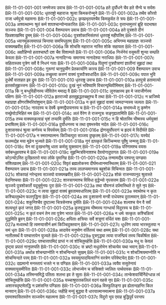 BR-11-01-001-001  जनमेजय उवाच
BR-11-01-001-001a हते दुर्योधने चैव हते सैन्ये च सर्वशः
BR-11-01-001-001c धृतराष्ट्रो महाराजः श्रुत्वा किमकरोन्मुने
BR-11-01-001-002a तथैव कौरवो राजा धर्मपुत्रो महामनाः
BR-11-01-001-002c कृपप्रभृतयश्चैव किमकुर्वत ते त्रयः
BR-11-01-001-003a अश्वत्थाम्नः श्रुतं कर्म शापश्चान्योन्यकारितः
BR-11-01-001-003c वृत्तान्तमुत्तरं ब्रूहि यदभाषत सञ्जयः
BR-11-01-001-004  वैशम्पायन उवाच
BR-11-01-001-004a हते पुत्रशते दीनं छिन्नशाखमिव द्रुमम्
BR-11-01-001-004c पुत्रशोकाभिसंतप्तं धृतराष्ट्रं महीपतिम्
BR-11-01-001-005a ध्यानमूकत्वमापन्नं चिन्तया समभिप्लुतम्
BR-11-01-001-005c अभिगम्य महाप्राज्ञः सञ्जयो वाक्यमब्रवीत्
BR-11-01-001-006a किं शोचसि महाराज नास्ति शोके सहायता
BR-11-01-001-006c अक्षौहिण्यो हताश्चाष्टौ दश चैव विशाम्पते
BR-11-01-001-006e निर्जनेयं वसुमती शून्या सम्प्रति केवला
BR-11-01-001-007a नानादिग्भ्यः समागम्य नानादेश्या नराधिपाः
BR-11-01-001-007c सहितास्तव पुत्रेण सर्वे वै निधनं गताः
BR-11-01-001-008a पितॄणां पुत्रपौत्राणां ज्ञातीनां सुहृदां तथा
BR-11-01-001-008c गुरूणां चानुपूर्व्येण प्रेतकार्याणि कारय
BR-11-01-001-009  वैशम्पायन उवाच
BR-11-01-001-009a तच्छ्रुत्वा करुणं वाक्यं पुत्रपौत्रवधार्दितः
BR-11-01-001-009c पपात भुवि दुर्धर्षो वाताहत इव द्रुमः
BR-11-01-001-010  धृतराष्ट्र उवाच
BR-11-01-001-010a हतपुत्रो हतामात्यो हतसर्वसुहृज्जनः
BR-11-01-001-010c दुःखं नूनं भविष्यामि विचरन्पृथिवीमिमाम्
BR-11-01-001-011a किं नु बन्धुविहीनस्य जीवितेन ममाद्य वै
BR-11-01-001-011c लूनपक्षस्य इव मे जराजीर्णस्य पक्षिणः
BR-11-01-001-012a हृतराज्यो हतसुहृद्धतचक्षुश्च वै तथा
BR-11-01-001-012c न भ्राजिष्ये महाप्राज्ञ क्षीणरश्मिरिवांशुमान्
BR-11-01-001-013a न कृतं सुहृदां वाक्यं जामदग्न्यस्य जल्पतः
BR-11-01-001-013c नारदस्य च देवर्षेः कृष्णद्वैपायनस्य च
BR-11-01-001-014a सभामध्ये तु कृष्णेन यच्छ्रेयोऽभिहितं मम
BR-11-01-001-014c अलं वैरेण ते राजन्पुत्रः सङ्गृह्यतामिति
BR-11-01-001-015a तच्च वाक्यमकृत्वाहं भृशं तप्यामि दुर्मतिः
BR-11-01-001-015c न हि श्रोतास्मि भीष्मस्य धर्मयुक्तं प्रभाषितम्
BR-11-01-001-016a दुर्योधनस्य च तथा वृषभस्येव नर्दतः
BR-11-01-001-016c दुःशासनवधं श्रुत्वा कर्णस्य च विपर्ययम्
BR-11-01-001-016e द्रोणसूर्योपरागं च हृदयं मे विदीर्यते
BR-11-01-001-017a न स्मराम्यात्मनः किञ्चित्पुरा सञ्जय दुष्कृतम्
BR-11-01-001-017c यस्येदं फलमद्येह मया मूढेन भुज्यते
BR-11-01-001-018a नूनं ह्यपकृतं किञ्चिन्मया पूर्वेषु जन्मसु
BR-11-01-001-018c येन मां दुःखभागेषु धाता कर्मसु युक्तवान्
BR-11-01-001-019a परिणामश्च वयसः सर्वबन्धुक्षयश्च मे
BR-11-01-001-019c सुहृन्मित्रविनाशश्च दैवयोगादुपागतः
BR-11-01-001-019e कोऽन्योऽस्ति दुःखिततरो मया लोके पुमानिह
BR-11-01-001-020a तन्मामद्यैव पश्यन्तु पाण्डवाः संशितव्रतम्
BR-11-01-001-020c विवृतं ब्रह्मलोकस्य दीर्घमध्वानमास्थितम्
BR-11-01-001-021  वैशम्पायन उवाच
BR-11-01-001-021a तस्य लालप्यमानस्य बहुशोकं विचिन्वतः
BR-11-01-001-021c शोकापहं नरेन्द्रस्य सञ्जयो वाक्यमब्रवीत्
BR-11-01-001-022a शोकं राजन्व्यपनुद श्रुतास्ते वेदनिश्चयाः
BR-11-01-001-022c शास्त्रागमाश्च विविधा वृद्धेभ्यो नृपसत्तम
BR-11-01-001-022e सृञ्जये पुत्रशोकार्ते यदूचुर्मुनयः पुरा
BR-11-01-001-023a तथा यौवनजं दर्पमास्थिते ते सुते नृप
BR-11-01-001-023c न त्वया सुहृदां वाक्यं ब्रुवतामवधारितम्
BR-11-01-001-023e स्वार्थश्च न कृतः कश्चिल्लुब्धेन फलगृद्धिना
BR-11-01-001-024a तव दुःशासनो मन्त्री राधेयश्च दुरात्मवान्
BR-11-01-001-024c शकुनिश्चैव दुष्टात्मा चित्रसेनश्च दुर्मतिः
BR-11-01-001-024e शल्यश्च येन वै सर्वं शल्यभूतं कृतं जगत्
BR-11-01-001-025a कुरुवृद्धस्य भीष्मस्य गान्धार्या विदुरस्य च
BR-11-01-001-025c न कृतं वचनं तेन तव पुत्रेण भारत
BR-11-01-001-026a न धर्मः सत्कृतः कश्चिन्नित्यं युद्धमिति ब्रुवन्
BR-11-01-001-026c क्षपिताः क्षत्रियाः सर्वे शत्रूणां वर्धितं यशः
BR-11-01-001-027a मध्यस्थो हि त्वमप्यासीर्न क्षमं किञ्चिदुक्तवान्
BR-11-01-001-027c धूर्धरेण त्वया भारस्तुलया न समं धृतः
BR-11-01-001-028a आदावेव मनुष्येण वर्तितव्यं यथा क्षमम्
BR-11-01-001-028c यथा नातीतमर्थं वै पश्चात्तापेन युज्यते
BR-11-01-001-029a पुत्रगृद्ध्या त्वया राजन्प्रियं तस्य चिकीर्षता
BR-11-01-001-029c पश्चात्तापमिदं प्राप्तं न त्वं शोचितुमर्हसि
BR-11-01-001-030a मधु यः केवलं दृष्ट्वा प्रपातं नानुपश्यति
BR-11-01-001-030c स भ्रष्टो मधुलोभेन शोचत्येव यथा भवान्
BR-11-01-001-031a अर्थान्न शोचन्प्राप्नोति न शोचन्विन्दते सुखम्
BR-11-01-001-031c न शोचञ्श्रियमाप्नोति न शोचन्विन्दते परम्
BR-11-01-001-032a स्वयमुत्पादयित्वाग्निं वस्त्रेण परिवेष्टयेत्
BR-11-01-001-032c दह्यमानो मनस्तापं भजते न स पण्डितः
BR-11-01-001-033a त्वयैव ससुतेनायं वाक्यवायुसमीरितः
BR-11-01-001-033c लोभाज्येन च संसिक्तो ज्वलितः पार्थपावकः
BR-11-01-001-034a तस्मिन्समिद्धे पतिताः शलभा इव ते सुताः
BR-11-01-001-034c तान्केशवार्चिर्निर्दग्धान्न त्वं शोचितुमर्हसि
BR-11-01-001-035a यच्चाश्रुपातकलिलं वदनं वहसे नृप
BR-11-01-001-035c अशास्त्रदृष्टमेतद्धि न प्रशंसन्ति पण्डिताः
BR-11-01-001-036a विस्फुलिङ्गा इव ह्येतान्दहन्ति किल मानवान्
BR-11-01-001-036c जहीहि मन्युं बुद्ध्या वै धारयात्मानमात्मना
BR-11-01-001-037a एवमाश्वासितस्तेन सञ्जयेन महात्मना
BR-11-01-001-037c विदुरो भूय एवाह बुद्धिपूर्वं परन्तप
